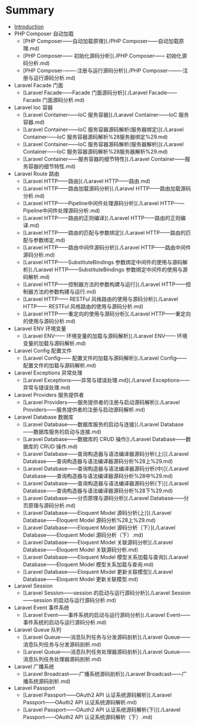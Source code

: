 # Summary

* [Introduction](README.md)
* PHP Composer 自动加载
  * [PHP Composer——自动加载原理](./PHP Composer——自动加载原理.md)
  * [PHP Composer—— 初始化源码分析](./PHP Composer—— 初始化源码分析.md)
  * [PHP Composer-——-注册与运行源码分析](./PHP Composer-——-注册与运行源码分析.md)
* Laravel Facade 门面
  * [Laravel Facade——Facade 门面源码分析](./Laravel Facade——Facade 门面源码分析.md)
* Laravel Ioc 容器
  * [Laravel Container——IoC 服务容器](./Laravel Container——IoC 服务容器.md)
  * [Laravel Container——IoC 服务容器源码解析\(服务器绑定\)](./Laravel Container——IoC 服务容器源码解析%28服务器绑定%29.md)
  * [Laravel Container——IoC 服务容器源码解析\(服务器解析\)](./Laravel Container——IoC 服务容器源码解析%28服务器解析%29.md)
  * [Laravel Container——服务容器的细节特性](./Laravel Container——服务容器的细节特性.md)
* Laravel Route 路由
  * [Laravel HTTP——路由](./Laravel HTTP——路由.md)
  * [Laravel HTTP——路由加载源码分析](./Laravel HTTP——路由加载源码分析.md)
  * [Laravel HTTP——Pipeline中间件处理源码分析](./Laravel HTTP——Pipeline中间件处理源码分析.md)
  * [Laravel HTTP——路由的正则编译](./Laravel HTTP——路由的正则编译.md)
  * [Laravel HTTP——路由的匹配与参数绑定](./Laravel HTTP——路由的匹配与参数绑定.md)
  * [Laravel HTTP——路由中间件源码分析](./Laravel HTTP——路由中间件源码分析.md)
  * [Laravel HTTP——SubstituteBindings 参数绑定中间件的使用与源码解析](./Laravel HTTP——SubstituteBindings 参数绑定中间件的使用与源码解析.md)
  * [Laravel HTTP——控制器方法的参数构建与运行](./Laravel HTTP——控制器方法的参数构建与运行.md)
  * [Laravel HTTP—— RESTFul 风格路由的使用与源码分析](./Laravel HTTP—— RESTFul 风格路由的使用与源码分析.md)
  * [Laravel HTTP——重定向的使用与源码分析](./Laravel HTTP——重定向的使用与源码分析.md)
* Laravel ENV 环境变量
  * [Laravel ENV—— 环境变量的加载与源码解析](./Laravel ENV—— 环境变量的加载与源码解析.md)
* Laravel Config 配置文件
  * [Laravel Config—— 配置文件的加载与源码解析](./Laravel Config—— 配置文件的加载与源码解析.md)
* Laravel Exceptions 异常处理
  * [Laravel Exceptions——异常与错误处理.md](./Laravel Exceptions——异常与错误处理.md)
* Laravel Providers 服务提供者
  * [Laravel Providers——服务提供者的注册与启动源码解析](./Laravel Providers——服务提供者的注册与启动源码解析.md)
* Laravel Database 数据库
  * [Laravel Database——数据库服务的启动与连接](./Laravel Database——数据库服务的启动与连接.md)
  * [Laravel Database——数据库的 CRUD 操作](./Laravel Database——数据库的 CRUD 操作.md)
  * [Laravel Database——查询构造器与语法编译器源码分析\(上\)](./Laravel Database——查询构造器与语法编译器源码分析%28上%29.md)
  * [Laravel Database——查询构造器与语法编译器源码分析\(中\)](./Laravel Database——查询构造器与语法编译器源码分析%28中%29.md)
  * [Laravel Database——查询构造器与语法编译器源码分析\(下\)](./Laravel Database——查询构造器与语法编译器源码分析%28下%29.md)
  * [Laravel Database——分页原理与源码分析](./Laravel Database——分页原理与源码分析.md)
  * [Laravel Database——Eloquent Model 源码分析\(上\)](./Laravel Database——Eloquent Model 源码分析%28上%29.md)
  * [Laravel Database——Eloquent Model 源码分析（下）](./Laravel Database——Eloquent Model 源码分析（下）.md)
  * [Laravel Database——Eloquent Model 关联源码分析](./Laravel Database——Eloquent Model 关联源码分析.md)
  * [Laravel Database——Eloquent Model 模型关系加载与查询](./Laravel Database——Eloquent Model 模型关系加载与查询.md)
  * [Laravel Database——Eloquent Model 更新关联模型](./Laravel Database——Eloquent Model 更新关联模型.md)
* Laravel Session 
  * [Laravel Session——session 的启动与运行源码分析](./Laravel Session——session 的启动与运行源码分析.md)
* Laravel Event 事件系统
  * [Laravel Event——事件系统的启动与运行源码分析](./Laravel Event——事件系统的启动与运行源码分析.md)
* Laravel Queue 队列
  * [Laravel Queue——消息队列任务与分发源码剖析](./Laravel Queue——消息队列任务与分发源码剖析.md)
  * [Laravel Queue——消息队列任务处理器源码剖析](./Laravel Queue——消息队列任务处理器源码剖析.md)
* Laravel 广播系统
  * [Laravel Broadcast——广播系统源码剖析](./Laravel Broadcast——广播系统源码剖析.md)
* Laravel Passport
  * [Laravel Passport——OAuth2 API 认证系统源码解析](./Laravel Passport——OAuth2 API 认证系统源码解析.md)
  * [Laravel Passport——OAuth2 API 认证系统源码解析\(下\)](./Laravel Passport——OAuth2 API 认证系统源码解析（下）.md)

